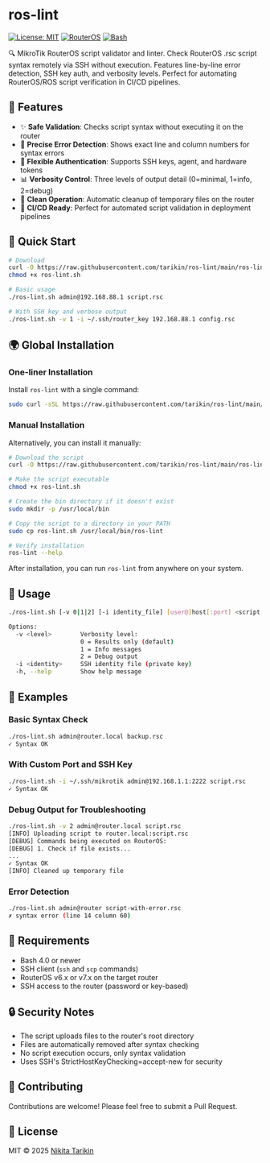 # ros-lint

[![License: MIT](https://img.shields.io/badge/License-MIT-yellow.svg)](https://opensource.org/licenses/MIT)
[![RouterOS](https://img.shields.io/badge/RouterOS-7.x-blue.svg)](https://mikrotik.com/software)
[![Bash](https://img.shields.io/badge/Bash-4.0%2B-green.svg)](https://www.gnu.org/software/bash/)

🔍 MikroTik RouterOS script validator and linter. Check RouterOS .rsc script syntax remotely via SSH without execution. Features line-by-line error detection, SSH key auth, and verbosity levels. Perfect for automating RouterOS/ROS script verification in CI/CD pipelines.

## 🌟 Features

- ✨ **Safe Validation**: Checks script syntax without executing it on the router
- 📍 **Precise Error Detection**: Shows exact line and column numbers for syntax errors
- 🔐 **Flexible Authentication**: Supports SSH keys, agent, and hardware tokens
- 📊 **Verbosity Control**: Three levels of output detail (0=minimal, 1=info, 2=debug)
- 🧹 **Clean Operation**: Automatic cleanup of temporary files on the router
- 🔄 **CI/CD Ready**: Perfect for automated script validation in deployment pipelines

## 🚀 Quick Start

```bash
# Download
curl -O https://raw.githubusercontent.com/tarikin/ros-lint/main/ros-lint.sh
chmod +x ros-lint.sh

# Basic usage
./ros-lint.sh admin@192.168.88.1 script.rsc

# With SSH key and verbose output
./ros-lint.sh -v 1 -i ~/.ssh/router_key 192.168.88.1 config.rsc
```

## 🌍 Global Installation

### One-liner Installation

Install `ros-lint` with a single command:

```bash
sudo curl -sSL https://raw.githubusercontent.com/tarikin/ros-lint/main/ros-lint.sh -o /usr/local/bin/ros-lint && sudo chmod +x /usr/local/bin/ros-lint
```

### Manual Installation

Alternatively, you can install it manually:

```bash
# Download the script
curl -O https://raw.githubusercontent.com/tarikin/ros-lint/main/ros-lint.sh

# Make the script executable
chmod +x ros-lint.sh

# Create the bin directory if it doesn't exist
sudo mkdir -p /usr/local/bin

# Copy the script to a directory in your PATH
sudo cp ros-lint.sh /usr/local/bin/ros-lint

# Verify installation
ros-lint --help
```

After installation, you can run `ros-lint` from anywhere on your system.

## 📖 Usage

```bash
./ros-lint.sh [-v 0|1|2] [-i identity_file] [user@]host[:port] <script.rsc>

Options:
  -v <level>        Verbosity level:
                    0 = Results only (default)
                    1 = Info messages
                    2 = Debug output
  -i <identity>     SSH identity file (private key)
  -h, --help        Show help message
```

## 🎯 Examples

### Basic Syntax Check
```bash
./ros-lint.sh admin@router.local backup.rsc
✓ Syntax OK
```

### With Custom Port and SSH Key
```bash
./ros-lint.sh -i ~/.ssh/mikrotik admin@192.168.1.1:2222 script.rsc
✓ Syntax OK
```

### Debug Output for Troubleshooting
```bash
./ros-lint.sh -v 2 admin@router.local script.rsc
[INFO] Uploading script to router.local:script.rsc
[DEBUG] Commands being executed on RouterOS:
[DEBUG] 1. Check if file exists...
...
✓ Syntax OK
[INFO] Cleaned up temporary file
```

### Error Detection
```bash
./ros-lint.sh admin@router script-with-error.rsc
✗ syntax error (line 14 column 60)
```

## 🔧 Requirements

- Bash 4.0 or newer
- SSH client (`ssh` and `scp` commands)
- RouterOS v6.x or v7.x on the target router
- SSH access to the router (password or key-based)

## 🔒 Security Notes

- The script uploads files to the router's root directory
- Files are automatically removed after syntax checking
- No script execution occurs, only syntax validation
- Uses SSH's StrictHostKeyChecking=accept-new for security

## 🤝 Contributing

Contributions are welcome! Please feel free to submit a Pull Request.

## 📝 License

MIT © 2025 [Nikita Tarikin](https://github.com/tarikin)
